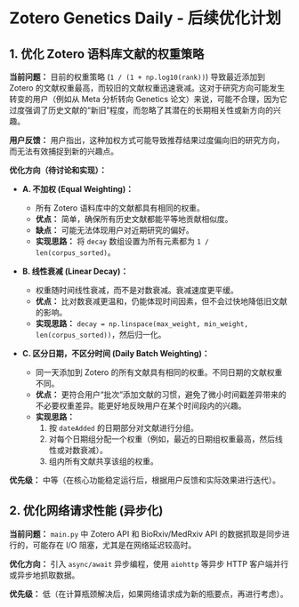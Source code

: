 # Zotero Genetics Daily - 后续优化计划

## 1. 优化 Zotero 语料库文献的权重策略

**当前问题：**
目前的权重策略 (`1 / (1 + np.log10(rank))`) 导致最近添加到 Zotero 的文献权重最高，而较旧的文献权重迅速衰减。这对于研究方向可能发生转变的用户（例如从 Meta 分析转向 Genetics 论文）来说，可能不合理，因为它过度强调了历史文献的“新旧”程度，而忽略了其潜在的长期相关性或新方向的兴趣。

**用户反馈：**
用户指出，这种加权方式可能导致推荐结果过度偏向旧的研究方向，而无法有效捕捉到新的兴趣点。

**优化方向（待讨论和实现）：**

*   **A. 不加权 (Equal Weighting)：**
    *   所有 Zotero 语料库中的文献都具有相同的权重。
    *   **优点：** 简单，确保所有历史文献都能平等地贡献相似度。
    *   **缺点：** 可能无法体现用户对近期研究的偏好。
    *   **实现思路：** 将 `decay` 数组设置为所有元素都为 `1 / len(corpus_sorted)`。

*   **B. 线性衰减 (Linear Decay)：**
    *   权重随时间线性衰减，而不是对数衰减。衰减速度更平缓。
    *   **优点：** 比对数衰减更温和，仍能体现时间因素，但不会过快地降低旧文献的影响。
    *   **实现思路：** `decay = np.linspace(max_weight, min_weight, len(corpus_sorted))`，然后归一化。

*   **C. 区分日期，不区分时间 (Daily Batch Weighting)：**
    *   同一天添加到 Zotero 的所有文献具有相同的权重。不同日期的文献权重不同。
    *   **优点：** 更符合用户“批次”添加文献的习惯，避免了微小时间戳差异带来的不必要权重差异。能更好地反映用户在某个时间段内的兴趣。
    *   **实现思路：**
        1.  按 `dateAdded` 的日期部分对文献进行分组。
        2.  对每个日期组分配一个权重（例如，最近的日期组权重最高，然后线性或对数衰减）。
        3.  组内所有文献共享该组的权重。

**优先级：** 中等（在核心功能稳定运行后，根据用户反馈和实际效果进行迭代）。

## 2. 优化网络请求性能 (异步化)

**当前问题：**
`main.py` 中 Zotero API 和 BioRxiv/MedRxiv API 的数据抓取是同步进行的，可能存在 I/O 阻塞，尤其是在网络延迟较高时。

**优化方向：**
引入 `async/await` 异步编程，使用 `aiohttp` 等异步 HTTP 客户端并行或异步地抓取数据。

**优先级：** 低（在计算瓶颈解决后，如果网络请求成为新的瓶要点，再进行考虑）。

